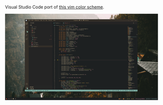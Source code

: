 Visual Studio Code port of [this vim color scheme](https://github.com/Aoutnheub/nightfall.vim).

![Screenshot](screenshots/1.png)